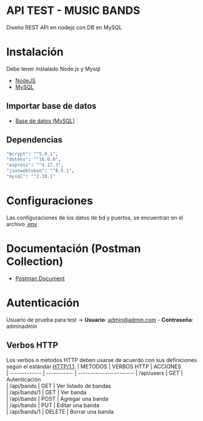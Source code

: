 # API TEST - MUSIC BANDS

Diseño REST API en nodejs con DB en MySQL

# Instalación
Debe tener instalado Node.js y Mysql

* [NodeJS](https://nodejs.org/es/download/)
* [MySQL](https://dev.mysql.com/downloads/installer/)

## Importar base de datos
* [Base de datos (MySQL)](/db/edge-test.sql)

## Dependencias
```bash
"bcrypt": "^5.0.1",
"dotenv": "^16.0.0",
"express": "^4.17.3",
"jsonwebtoken": "^8.5.1",
"mysql": "^2.18.1"
```

# Configuraciones
Las configuraciones de los datos de bd y puertos, se encuentran en el archivo [.env](/.env)

# Documentación (Postman Collection)
* [Postman Document](https://documenter.getpostman.com/view/7658959/UVkmQH22)

# Autenticación

Usuario de prueba para test -> **Usuario**: admin@admin.com - **Contraseña**: adminadmin


## Verbos HTTP

Los verbos o métodos HTTP deben usarse de acuerdo con sus definiciones según el estándar [HTTP/1.1](http://www.w3.org/Protocols/rfc2616/rfc2616-sec9.html).
| METODOS       | VERBOS HTTP | ACCIONES       
| ------------- | ----------- | -----------------------
| /api/users    | GET         | Autenticación          
| /api/bands    | GET         | Ver listado de bandas  
| /api/bands/1  | GET         | Ver banda              
| /api/bands    | POST        | Agregar una banda      
| /api/bands    | PUT         | Editar una banda       
| /api/bands/1  | DELETE      | Borrar una banda       
